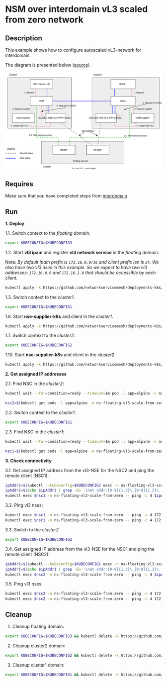 # NSM over interdomain vL3 scaled from zero network

## Description

This example shows how to configure autoscaled vL3-network for interdomain.

The diagram is presented below ([source](https://drive.google.com/file/d/1Fv0g6N-wqlA1VKoeNAoysb6W3JAn8OTe/view?usp=sharing)).

![NSM kernel2kernel Diagram](./floating_vl3_autoscale.svg "NSM Kernel2Kernel Scheme")

## Requires

Make sure that you have completed steps from [interdomain](../../)

## Run

**1. Deploy**

1.1. Switch context to the *floating domain*.

```bash
export KUBECONFIG=$KUBECONFIG3
```

1.2. Start **vl3 ipam** and register **vl3 network service** in the *floating domain*.


Note: *By default ipam prefix is `172.16.0.0/16` and client prefix len is `24`. We also have two vl3 nses in this example. So we expect to have two vl3 addresses: `172.16.0.0` and `172.16.1.0` that should be accessible by each client.*


```bash
kubectl apply -k https://github.com/networkservicemesh/deployments-k8s/examples/multicluster/usecases/floating_vl3-scale-from-zero/cluster3?ref=27fb9ff9caf36616ebbe78ec6edb22b4c0927a44
```

1.3. Switch context to the *cluster1*.

```bash
export KUBECONFIG=$KUBECONFIG1
```

1.6. Start **nse-supplier-k8s** and client in the *cluster1*.

```bash
kubectl apply -k https://github.com/networkservicemesh/deployments-k8s/examples/multicluster/usecases/floating_vl3-scale-from-zero/cluster1?ref=27fb9ff9caf36616ebbe78ec6edb22b4c0927a44
```

1.7. Switch context to the *cluster2*.

```bash
export KUBECONFIG=$KUBECONFIG2
```

1.10. Start **nse-supplier-k8s** and client in the *cluster2*.

```bash
kubectl apply -k https://github.com/networkservicemesh/deployments-k8s/examples/multicluster/usecases/floating_vl3-scale-from-zero/cluster2?ref=27fb9ff9caf36616ebbe78ec6edb22b4c0927a44
```

**2. Get assigned IP addresses**

2.1. Find NSC in the *cluster2*:

```bash
kubectl wait --for=condition=ready --timeout=1m pod -l app=alpine -n ns-floating-vl3-scale-from-zero
```
```bash
nsc2=$(kubectl get pods -l app=alpine -n ns-floating-vl3-scale-from-zero --template '{{range .items}}{{.metadata.name}}{{"\n"}}{{end}}')
```

2.2. Switch context to the *cluster1*.

```bash
export KUBECONFIG=$KUBECONFIG1
```

2.3. Find NSC in the *cluster1*:

```bash
kubectl wait --for=condition=ready --timeout=1m pod -l app=alpine -n ns-floating-vl3-scale-from-zero
```
```bash
nsc1=$(kubectl get pods -l app=alpine -n ns-floating-vl3-scale-from-zero --template '{{range .items}}{{.metadata.name}}{{"\n"}}{{end}}')
```

**3. Check connectivity**

3.1. Get assigned IP address from the vl3-NSE for the NSC2 and ping the remote client (NSC1):
```bash
ipAddr2=$(kubectl --kubeconfig=$KUBECONFIG2 exec -n ns-floating-vl3-scale-from-zero $nsc2 -- ifconfig nsm-1)
ipAddr2=$(echo $ipAddr2 | grep -Eo 'inet addr:[0-9]{1,3}\.[0-9]{1,3}\.[0-9]{1,3}\.[0-9]{1,3}'| cut -c 11-)
kubectl exec $nsc1 -n ns-floating-vl3-scale-from-zero -- ping -c 4 $ipAddr2
```

3.2. Ping vl3 nses:
```bash
kubectl exec $nsc1 -n ns-floating-vl3-scale-from-zero -- ping -c 4 172.16.0.0
kubectl exec $nsc1 -n ns-floating-vl3-scale-from-zero -- ping -c 4 172.16.1.0
```

3.3. Switch to the *cluster2*
```bash
export KUBECONFIG=$KUBECONFIG2
```

3.4. Get assigned IP address from the vl3-NSE for the NSC1 and ping the remote client (NSC2):
```bash
ipAddr1=$(kubectl --kubeconfig=$KUBECONFIG1 exec -n ns-floating-vl3-scale-from-zero $nsc1 -- ifconfig nsm-1)
ipAddr1=$(echo $ipAddr1 | grep -Eo 'inet addr:[0-9]{1,3}\.[0-9]{1,3}\.[0-9]{1,3}\.[0-9]{1,3}'| cut -c 11-)
kubectl exec $nsc2 -n ns-floating-vl3-scale-from-zero -- ping -c 4 $ipAddr1
```

3.5. Ping vl3 nses:
```bash
kubectl exec $nsc2 -n ns-floating-vl3-scale-from-zero -- ping -c 4 172.16.0.0
kubectl exec $nsc2 -n ns-floating-vl3-scale-from-zero -- ping -c 4 172.16.1.0
```

## Cleanup

1. Cleanup floating domain:

```bash
export KUBECONFIG=$KUBECONFIG3 && kubectl delete -k https://github.com/networkservicemesh/deployments-k8s/examples/multicluster/usecases/floating_vl3-scale-from-zero/cluster3?ref=27fb9ff9caf36616ebbe78ec6edb22b4c0927a44
```

2. Cleanup cluster2 domain:

```bash
export KUBECONFIG=$KUBECONFIG2 && kubectl delete -k https://github.com/networkservicemesh/deployments-k8s/examples/multicluster/usecases/floating_vl3-scale-from-zero/cluster2?ref=27fb9ff9caf36616ebbe78ec6edb22b4c0927a44
```

3. Cleanup cluster1 domain:

```bash
export KUBECONFIG=$KUBECONFIG1 && kubectl delete -k https://github.com/networkservicemesh/deployments-k8s/examples/multicluster/usecases/floating_vl3-scale-from-zero/cluster1?ref=27fb9ff9caf36616ebbe78ec6edb22b4c0927a44
```
